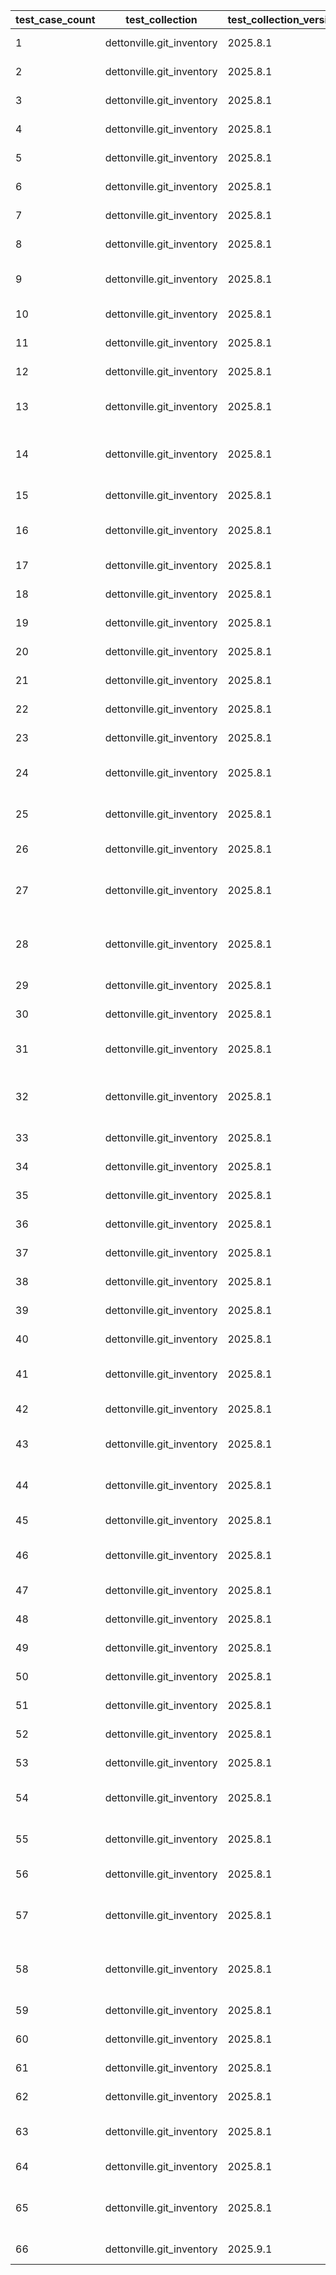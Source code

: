 | test_case_count | test_collection | test_collection_version | test_component | test_job_link | test_component_git_branch | test_component_git_commit_hash | test_case_id | test_date | test_description | test_failed | test_details_link |
| --- | --- | --- | --- | --- | --- | --- | --- | --- | --- | --- | --- |
| 1 | dettonville.git_inventory | 2025.8.1 | update_inventory | [test job link](https://jenkins.admin.dettonville.int/job/INFRA/job/repo-test-automation/job/ansible-git-inventory/job/run-module-tests/job/main/68/) | main | 9819be1 | combined01 | 2025-08-12T21:04:44Z | Add groups and hosts | False | [test details](./update_inventory/test.results/test_combined01/test-results.detailed.yml) |
| 2 | dettonville.git_inventory | 2025.8.1 | update_inventory | [test job link](https://jenkins.admin.dettonville.int/job/INFRA/job/repo-test-automation/job/ansible-git-inventory/job/run-module-tests/job/main/68/) | main | 9819be1 | combined02 | 2025-08-12T21:04:44Z | Update groups and hosts | False | [test details](./update_inventory/test.results/test_combined02/test-results.detailed.yml) |
| 3 | dettonville.git_inventory | 2025.8.1 | update_inventory | [test job link](https://jenkins.admin.dettonville.int/job/INFRA/job/repo-test-automation/job/ansible-git-inventory/job/run-module-tests/job/main/68/) | main | 9819be1 | combined03 | 2025-08-12T21:04:44Z | Overwrite groups and hosts | False | [test details](./update_inventory/test.results/test_combined03/test-results.detailed.yml) |
| 4 | dettonville.git_inventory | 2025.8.1 | update_inventory | [test job link](https://jenkins.admin.dettonville.int/job/INFRA/job/repo-test-automation/job/ansible-git-inventory/job/run-module-tests/job/main/68/) | main | 9819be1 | combined04 | 2025-08-12T21:04:44Z | Remove groups and hosts | False | [test details](./update_inventory/test.results/test_combined04/test-results.detailed.yml) |
| 5 | dettonville.git_inventory | 2025.8.1 | update_inventory | [test job link](https://jenkins.admin.dettonville.int/job/INFRA/job/repo-test-automation/job/ansible-git-inventory/job/run-module-tests/job/main/68/) | main | 9819be1 | combined05 | 2025-08-12T21:04:44Z | Add groups and hosts using var files | False | [test details](./update_inventory/test.results/test_combined05/test-results.detailed.yml) |
| 6 | dettonville.git_inventory | 2025.8.1 | update_inventory | [test job link](https://jenkins.admin.dettonville.int/job/INFRA/job/repo-test-automation/job/ansible-git-inventory/job/run-module-tests/job/main/68/) | main | 9819be1 | group02 | 2025-08-12T21:04:44Z | Update groups | False | [test details](./update_inventory/test.results/test_group02/test-results.detailed.yml) |
| 7 | dettonville.git_inventory | 2025.8.1 | update_inventory | [test job link](https://jenkins.admin.dettonville.int/job/INFRA/job/repo-test-automation/job/ansible-git-inventory/job/run-module-tests/job/main/68/) | main | 9819be1 | group03 | 2025-08-12T21:04:44Z | Overwrite groups | False | [test details](./update_inventory/test.results/test_group03/test-results.detailed.yml) |
| 8 | dettonville.git_inventory | 2025.8.1 | update_inventory | [test job link](https://jenkins.admin.dettonville.int/job/INFRA/job/repo-test-automation/job/ansible-git-inventory/job/run-module-tests/job/main/68/) | main | 9819be1 | group04 | 2025-08-12T21:04:44Z | Remove groups | False | [test details](./update_inventory/test.results/test_group04/test-results.detailed.yml) |
| 9 | dettonville.git_inventory | 2025.8.1 | update_inventory | ljohnson:/Users/ljohnson/repos/ansible/ansible_collections/dettonville/git_inventory/tests/integration/targets | main | 0aa67de | group05 | 2025-08-13T12:38:05Z | No change - update group with exact same info as current config | False | [test details](./update_inventory/test.results/test_group05/test-results.detailed.yml) |
| 10 | dettonville.git_inventory | 2025.8.1 | update_inventory | ljohnson:/Users/ljohnson/repos/ansible/ansible_collections/dettonville/git_inventory/tests/integration/targets | main | ce1116c | group06 | 2025-08-13T12:48:40Z | Remove group that does not exist | False | [test details](./update_inventory/test.results/test_group06/test-results.detailed.yml) |
| 11 | dettonville.git_inventory | 2025.8.1 | update_inventory | [test job link](https://jenkins.admin.dettonville.int/job/INFRA/job/repo-test-automation/job/ansible-git-inventory/job/run-module-tests/job/main/68/) | main | 9819be1 | group07 | 2025-08-12T21:04:44Z | Update group with children groups | False | [test details](./update_inventory/test.results/test_group07/test-results.detailed.yml) |
| 12 | dettonville.git_inventory | 2025.8.1 | update_inventory | [test job link](https://jenkins.admin.dettonville.int/job/INFRA/job/repo-test-automation/job/ansible-git-inventory/job/run-module-tests/job/main/68/) | main | 9819be1 | group08 | 2025-08-12T21:04:44Z | Add groups with children groups | False | [test details](./update_inventory/test.results/test_group08/test-results.detailed.yml) |
| 13 | dettonville.git_inventory | 2025.8.1 | update_inventory | [test job link](https://jenkins.admin.dettonville.int/job/INFRA/job/repo-test-automation/job/ansible-git-inventory/job/run-module-tests/job/main/68/) | main | 9819be1 | group09 | 2025-08-12T21:04:44Z | Add groups with complex dict vars (e.g., dict of list of dicts) | False | [test details](./update_inventory/test.results/test_group09/test-results.detailed.yml) |
| 14 | dettonville.git_inventory | 2025.8.1 | update_inventory | [test job link](https://jenkins.admin.dettonville.int/job/INFRA/job/repo-test-automation/job/ansible-git-inventory/job/run-module-tests/job/main/68/) | main | 9819be1 | group10 | 2025-08-12T21:04:44Z | Add groups with variable name references using raw/unsafe directive | False | [test details](./update_inventory/test.results/test_group10/test-results.detailed.yml) |
| 15 | dettonville.git_inventory | 2025.8.1 | update_inventory | [test job link](https://jenkins.admin.dettonville.int/job/INFRA/job/repo-test-automation/job/ansible-git-inventory/job/run-module-tests/job/main/68/) | main | 9819be1 | group11 | 2025-08-12T21:04:44Z | Add group with vars in group_vars files | False | [test details](./update_inventory/test.results/test_group11/test-results.detailed.yml) |
| 16 | dettonville.git_inventory | 2025.8.1 | update_inventory | [test job link](https://jenkins.admin.dettonville.int/job/INFRA/job/repo-test-automation/job/ansible-git-inventory/job/run-module-tests/job/main/68/) | main | 9819be1 | group12 | 2025-08-12T21:04:44Z | Add and update groups with vars in group_vars files | False | [test details](./update_inventory/test.results/test_group12/test-results.detailed.yml) |
| 17 | dettonville.git_inventory | 2025.8.1 | update_inventory | [test job link](https://jenkins.admin.dettonville.int/job/INFRA/job/repo-test-automation/job/ansible-git-inventory/job/run-module-tests/job/main/68/) | main | 9819be1 | group13 | 2025-08-12T21:04:44Z | Update vars in group_vars files | False | [test details](./update_inventory/test.results/test_group13/test-results.detailed.yml) |
| 18 | dettonville.git_inventory | 2025.8.1 | update_inventory | [test job link](https://jenkins.admin.dettonville.int/job/INFRA/job/repo-test-automation/job/ansible-git-inventory/job/run-module-tests/job/main/68/) | main | 9819be1 | group14 | 2025-08-12T21:04:44Z | Overwrite vars in group_vars files | False | [test details](./update_inventory/test.results/test_group14/test-results.detailed.yml) |
| 19 | dettonville.git_inventory | 2025.8.1 | update_inventory | [test job link](https://jenkins.admin.dettonville.int/job/INFRA/job/repo-test-automation/job/ansible-git-inventory/job/run-module-tests/job/main/68/) | main | 9819be1 | group15 | 2025-08-12T21:04:44Z | Remove groups with vars in group_vars files | False | [test details](./update_inventory/test.results/test_group15/test-results.detailed.yml) |
| 20 | dettonville.git_inventory | 2025.8.1 | update_inventory | [test job link](https://jenkins.admin.dettonville.int/job/INFRA/job/repo-test-automation/job/ansible-git-inventory/job/run-module-tests/job/main/68/) | main | 9819be1 | group16 | 2025-08-12T21:04:44Z | Add groups to hierarchical groups | False | [test details](./update_inventory/test.results/test_group16/test-results.detailed.yml) |
| 21 | dettonville.git_inventory | 2025.8.1 | update_inventory | [test job link](https://jenkins.admin.dettonville.int/job/INFRA/job/repo-test-automation/job/ansible-git-inventory/job/run-module-tests/job/main/68/) | main | 9819be1 | group17 | 2025-08-12T21:04:44Z | Add nested dict group var | False | [test details](./update_inventory/test.results/test_group17/test-results.detailed.yml) |
| 22 | dettonville.git_inventory | 2025.8.1 | update_inventory | [test job link](https://jenkins.admin.dettonville.int/job/INFRA/job/repo-test-automation/job/ansible-git-inventory/job/run-module-tests/job/main/68/) | main | 9819be1 | group18 | 2025-08-12T21:04:44Z | Update nested dict group var | False | [test details](./update_inventory/test.results/test_group18/test-results.detailed.yml) |
| 23 | dettonville.git_inventory | 2025.8.1 | update_inventory | [test job link](https://jenkins.admin.dettonville.int/job/INFRA/job/repo-test-automation/job/ansible-git-inventory/job/run-module-tests/job/main/68/) | main | 9819be1 | group19 | 2025-08-12T21:04:44Z | Vars overwrite nested dict group var | False | [test details](./update_inventory/test.results/test_group19/test-results.detailed.yml) |
| 24 | dettonville.git_inventory | 2025.8.1 | update_inventory | [test job link](https://jenkins.admin.dettonville.int/job/INFRA/job/repo-test-automation/job/ansible-git-inventory/job/run-module-tests/job/main/68/) | main | 9819be1 | group20 | 2025-08-12T21:04:44Z | Update (append/extend) list group var | False | [test details](./update_inventory/test.results/test_group20/test-results.detailed.yml) |
| 25 | dettonville.git_inventory | 2025.8.1 | update_inventory | [test job link](https://jenkins.admin.dettonville.int/job/INFRA/job/repo-test-automation/job/ansible-git-inventory/job/run-module-tests/job/main/68/) | main | 9819be1 | group21 | 2025-08-12T21:04:44Z | Vars overwrite list dict group var using vars_overwrite_depth=1 | False | [test details](./update_inventory/test.results/test_group21/test-results.detailed.yml) |
| 26 | dettonville.git_inventory | 2025.8.1 | update_inventory | [test job link](https://jenkins.admin.dettonville.int/job/INFRA/job/repo-test-automation/job/ansible-git-inventory/job/run-module-tests/job/main/68/) | main | 9819be1 | group22 | 2025-08-12T21:04:44Z | Vars overwrite for deep nested dict group var | False | [test details](./update_inventory/test.results/test_group22/test-results.detailed.yml) |
| 27 | dettonville.git_inventory | 2025.8.1 | update_inventory | [test job link](https://jenkins.admin.dettonville.int/job/INFRA/job/repo-test-automation/job/ansible-git-inventory/job/run-module-tests/job/main/68/) | main | 9819be1 | group23 | 2025-08-12T21:04:44Z | Vars overwrite for deep nested dict group var using vars_overwrite_depth=3 | False | [test details](./update_inventory/test.results/test_group23/test-results.detailed.yml) |
| 28 | dettonville.git_inventory | 2025.8.1 | update_inventory | [test job link](https://jenkins.admin.dettonville.int/job/INFRA/job/repo-test-automation/job/ansible-git-inventory/job/run-module-tests/job/main/68/) | main | 9819be1 | group24 | 2025-08-12T21:04:44Z | Vars overwrite for deep nested dict group var using vars_overwrite_depth=4 | False | [test details](./update_inventory/test.results/test_group24/test-results.detailed.yml) |
| 29 | dettonville.git_inventory | 2025.8.1 | update_inventory | [test job link](https://jenkins.admin.dettonville.int/job/INFRA/job/repo-test-automation/job/ansible-git-inventory/job/run-module-tests/job/main/68/) | main | 9819be1 | group25 | 2025-08-12T21:04:44Z | Add groups with parent inventory_dir specified | False | [test details](./update_inventory/test.results/test_group25/test-results.detailed.yml) |
| 30 | dettonville.git_inventory | 2025.8.1 | update_inventory | [test job link](https://jenkins.admin.dettonville.int/job/INFRA/job/repo-test-automation/job/ansible-git-inventory/job/run-module-tests/job/main/68/) | main | 9819be1 | group26 | 2025-08-12T21:04:44Z | Add group with empty vars files | False | [test details](./update_inventory/test.results/test_group26/test-results.detailed.yml) |
| 31 | dettonville.git_inventory | 2025.8.1 | update_inventory | [test job link](https://jenkins.admin.dettonville.int/job/INFRA/job/repo-test-automation/job/ansible-git-inventory/job/run-module-tests/job/main/68/) | main | 9819be1 | group27 | 2025-08-12T21:04:44Z | Add groups with system_name and system_env | False | [test details](./update_inventory/test.results/test_group27/test-results.detailed.yml) |
| 32 | dettonville.git_inventory | 2025.8.1 | update_inventory | [test job link](https://jenkins.admin.dettonville.int/job/INFRA/job/repo-test-automation/job/ansible-git-inventory/job/run-module-tests/job/main/68/) | main | 9819be1 | group28 | 2025-08-12T21:04:44Z | Add groups with system_name and system_env using groups list format | False | [test details](./update_inventory/test.results/test_group28/test-results.detailed.yml) |
| 33 | dettonville.git_inventory | 2025.8.1 | update_inventory | [test job link](https://jenkins.admin.dettonville.int/job/INFRA/job/repo-test-automation/job/ansible-git-inventory/job/run-module-tests/job/main/68/) | main | 9819be1 | group29 | 2025-08-12T21:04:44Z | Add groups with parent inventory_dir specified | False | [test details](./update_inventory/test.results/test_group29/test-results.detailed.yml) |
| 34 | dettonville.git_inventory | 2025.8.1 | update_inventory | [test job link](https://jenkins.admin.dettonville.int/job/INFRA/job/repo-test-automation/job/ansible-git-inventory/job/run-module-tests/job/main/68/) | main | 9819be1 | group30 | 2025-08-12T21:04:44Z | Add groups to global groups file | False | [test details](./update_inventory/test.results/test_group30/test-results.detailed.yml) |
| 35 | dettonville.git_inventory | 2025.8.1 | update_inventory | [test job link](https://jenkins.admin.dettonville.int/job/INFRA/job/repo-test-automation/job/ansible-git-inventory/job/run-module-tests/job/main/68/) | main | 9819be1 | group31 | 2025-08-12T21:04:44Z | Add groups to xenv_groups | False | [test details](./update_inventory/test.results/test_group31/test-results.detailed.yml) |
| 36 | dettonville.git_inventory | 2025.8.1 | update_inventory | [test job link](https://jenkins.admin.dettonville.int/job/INFRA/job/repo-test-automation/job/ansible-git-inventory/job/run-module-tests/job/main/68/) | main | 9819be1 | group32 | 2025-08-12T21:04:44Z | Set git comment body | False | [test details](./update_inventory/test.results/test_group32/test-results.detailed.yml) |
| 37 | dettonville.git_inventory | 2025.8.1 | update_inventory | [test job link](https://jenkins.admin.dettonville.int/job/INFRA/job/repo-test-automation/job/ansible-git-inventory/job/run-module-tests/job/main/68/) | main | 9819be1 | host01 | 2025-08-12T21:04:44Z | Add hosts | False | [test details](./update_inventory/test.results/test_host01/test-results.detailed.yml) |
| 38 | dettonville.git_inventory | 2025.8.1 | update_inventory | ljohnson:/Users/ljohnson/repos/ansible/ansible_collections/dettonville/git_inventory/tests/integration/targets | main | a68b604 | host02 | 2025-08-14T00:36:36Z | Update hosts | False | [test details](./update_inventory/test.results/test_host02/test-results.detailed.yml) |
| 39 | dettonville.git_inventory | 2025.8.1 | update_inventory | [test job link](https://jenkins.admin.dettonville.int/job/INFRA/job/repo-test-automation/job/ansible-git-inventory/job/run-module-tests/job/main/68/) | main | 9819be1 | host03 | 2025-08-12T21:04:44Z | Overwrite hosts | False | [test details](./update_inventory/test.results/test_host03/test-results.detailed.yml) |
| 40 | dettonville.git_inventory | 2025.8.1 | update_inventory | [test job link](https://jenkins.admin.dettonville.int/job/INFRA/job/repo-test-automation/job/ansible-git-inventory/job/run-module-tests/job/main/68/) | main | 9819be1 | host04 | 2025-08-12T21:04:44Z | Remove Hosts | False | [test details](./update_inventory/test.results/test_host04/test-results.detailed.yml) |
| 41 | dettonville.git_inventory | 2025.8.1 | update_inventory | ljohnson:/Users/ljohnson/repos/ansible/ansible_collections/dettonville/git_inventory/tests/integration/targets | main | a68b604 | host05 | 2025-08-14T00:39:22Z | No change - update host with exact same info as current config | False | [test details](./update_inventory/test.results/test_host05/test-results.detailed.yml) |
| 42 | dettonville.git_inventory | 2025.8.1 | update_inventory | ljohnson:/Users/ljohnson/repos/ansible/ansible_collections/dettonville/git_inventory/tests/integration/targets | main | a68b604 | host06 | 2025-08-14T00:42:30Z | Remove Host that does not exist | False | [test details](./update_inventory/test.results/test_host06/test-results.detailed.yml) |
| 43 | dettonville.git_inventory | 2025.8.1 | update_inventory | [test job link](https://jenkins.admin.dettonville.int/job/INFRA/job/repo-test-automation/job/ansible-git-inventory/job/run-module-tests/job/main/68/) | main | 9819be1 | host07 | 2025-08-12T21:04:44Z | Add hosts with complex dict vars (e.g., dict of list of dicts) | False | [test details](./update_inventory/test.results/test_host07/test-results.detailed.yml) |
| 44 | dettonville.git_inventory | 2025.8.1 | update_inventory | [test job link](https://jenkins.admin.dettonville.int/job/INFRA/job/repo-test-automation/job/ansible-git-inventory/job/run-module-tests/job/main/68/) | main | 9819be1 | host08 | 2025-08-12T21:04:44Z | Add hosts with variable name references using raw/unsafe directive | False | [test details](./update_inventory/test.results/test_host08/test-results.detailed.yml) |
| 45 | dettonville.git_inventory | 2025.8.1 | update_inventory | [test job link](https://jenkins.admin.dettonville.int/job/INFRA/job/repo-test-automation/job/ansible-git-inventory/job/run-module-tests/job/main/68/) | main | 9819be1 | host09 | 2025-08-12T21:04:44Z | Add host with vars in host_vars files | False | [test details](./update_inventory/test.results/test_host09/test-results.detailed.yml) |
| 46 | dettonville.git_inventory | 2025.8.1 | update_inventory | [test job link](https://jenkins.admin.dettonville.int/job/INFRA/job/repo-test-automation/job/ansible-git-inventory/job/run-module-tests/job/main/68/) | main | 9819be1 | host10 | 2025-08-12T21:04:44Z | Add and update hosts with vars in host_vars files | False | [test details](./update_inventory/test.results/test_host10/test-results.detailed.yml) |
| 47 | dettonville.git_inventory | 2025.8.1 | update_inventory | [test job link](https://jenkins.admin.dettonville.int/job/INFRA/job/repo-test-automation/job/ansible-git-inventory/job/run-module-tests/job/main/68/) | main | 9819be1 | host11 | 2025-08-12T21:04:44Z | Update vars in host_vars files | False | [test details](./update_inventory/test.results/test_host11/test-results.detailed.yml) |
| 48 | dettonville.git_inventory | 2025.8.1 | update_inventory | [test job link](https://jenkins.admin.dettonville.int/job/INFRA/job/repo-test-automation/job/ansible-git-inventory/job/run-module-tests/job/main/68/) | main | 9819be1 | host12 | 2025-08-12T21:04:44Z | Overwrite vars in host_vars files | False | [test details](./update_inventory/test.results/test_host12/test-results.detailed.yml) |
| 49 | dettonville.git_inventory | 2025.8.1 | update_inventory | [test job link](https://jenkins.admin.dettonville.int/job/INFRA/job/repo-test-automation/job/ansible-git-inventory/job/run-module-tests/job/main/68/) | main | 9819be1 | host13 | 2025-08-12T21:04:44Z | Remove hosts with vars in host_vars files | False | [test details](./update_inventory/test.results/test_host13/test-results.detailed.yml) |
| 50 | dettonville.git_inventory | 2025.8.1 | update_inventory | [test job link](https://jenkins.admin.dettonville.int/job/INFRA/job/repo-test-automation/job/ansible-git-inventory/job/run-module-tests/job/main/68/) | main | 9819be1 | host14 | 2025-08-12T21:04:44Z | Add hosts to hierarchical groups | False | [test details](./update_inventory/test.results/test_host14/test-results.detailed.yml) |
| 51 | dettonville.git_inventory | 2025.8.1 | update_inventory | [test job link](https://jenkins.admin.dettonville.int/job/INFRA/job/repo-test-automation/job/ansible-git-inventory/job/run-module-tests/job/main/68/) | main | 9819be1 | host15 | 2025-08-12T21:04:44Z | Add nested dict host var | False | [test details](./update_inventory/test.results/test_host15/test-results.detailed.yml) |
| 52 | dettonville.git_inventory | 2025.8.1 | update_inventory | [test job link](https://jenkins.admin.dettonville.int/job/INFRA/job/repo-test-automation/job/ansible-git-inventory/job/run-module-tests/job/main/68/) | main | 9819be1 | host16 | 2025-08-12T21:04:44Z | Update nested dict host var | False | [test details](./update_inventory/test.results/test_host16/test-results.detailed.yml) |
| 53 | dettonville.git_inventory | 2025.8.1 | update_inventory | [test job link](https://jenkins.admin.dettonville.int/job/INFRA/job/repo-test-automation/job/ansible-git-inventory/job/run-module-tests/job/main/68/) | main | 9819be1 | host17 | 2025-08-12T21:04:44Z | Vars overwrite nested dict group var | False | [test details](./update_inventory/test.results/test_host17/test-results.detailed.yml) |
| 54 | dettonville.git_inventory | 2025.8.1 | update_inventory | [test job link](https://jenkins.admin.dettonville.int/job/INFRA/job/repo-test-automation/job/ansible-git-inventory/job/run-module-tests/job/main/68/) | main | 9819be1 | host18 | 2025-08-12T21:04:44Z | Update (append/extend) list host var | False | [test details](./update_inventory/test.results/test_host18/test-results.detailed.yml) |
| 55 | dettonville.git_inventory | 2025.8.1 | update_inventory | [test job link](https://jenkins.admin.dettonville.int/job/INFRA/job/repo-test-automation/job/ansible-git-inventory/job/run-module-tests/job/main/68/) | main | 9819be1 | host19 | 2025-08-12T21:04:44Z | Vars overwrite list dict host var using vars_overwrite_depth=1 | False | [test details](./update_inventory/test.results/test_host19/test-results.detailed.yml) |
| 56 | dettonville.git_inventory | 2025.8.1 | update_inventory | [test job link](https://jenkins.admin.dettonville.int/job/INFRA/job/repo-test-automation/job/ansible-git-inventory/job/run-module-tests/job/main/68/) | main | 9819be1 | host20 | 2025-08-12T21:04:44Z | Vars overwrite for deep nested dict host var | False | [test details](./update_inventory/test.results/test_host20/test-results.detailed.yml) |
| 57 | dettonville.git_inventory | 2025.8.1 | update_inventory | [test job link](https://jenkins.admin.dettonville.int/job/INFRA/job/repo-test-automation/job/ansible-git-inventory/job/run-module-tests/job/main/68/) | main | 9819be1 | host21 | 2025-08-12T21:04:44Z | Vars overwrite for deep nested dict host var using vars_overwrite_depth=3 | False | [test details](./update_inventory/test.results/test_host21/test-results.detailed.yml) |
| 58 | dettonville.git_inventory | 2025.8.1 | update_inventory | [test job link](https://jenkins.admin.dettonville.int/job/INFRA/job/repo-test-automation/job/ansible-git-inventory/job/run-module-tests/job/main/68/) | main | 9819be1 | host22 | 2025-08-12T21:04:44Z | Vars overwrite for deep nested dict host var using vars_overwrite_depth=4 | False | [test details](./update_inventory/test.results/test_host22/test-results.detailed.yml) |
| 59 | dettonville.git_inventory | 2025.8.1 | update_inventory | [test job link](https://jenkins.admin.dettonville.int/job/INFRA/job/repo-test-automation/job/ansible-git-inventory/job/run-module-tests/job/main/68/) | main | 9819be1 | host23 | 2025-08-12T21:04:44Z | Update existing host variable | False | [test details](./update_inventory/test.results/test_host23/test-results.detailed.yml) |
| 60 | dettonville.git_inventory | 2025.8.1 | update_inventory | [test job link](https://jenkins.admin.dettonville.int/job/INFRA/job/repo-test-automation/job/ansible-git-inventory/job/run-module-tests/job/main/68/) | main | 9819be1 | host24 | 2025-08-12T21:04:44Z | Add hosts with empty vars files | False | [test details](./update_inventory/test.results/test_host24/test-results.detailed.yml) |
| 61 | dettonville.git_inventory | 2025.8.1 | update_inventory | [test job link](https://jenkins.admin.dettonville.int/job/INFRA/job/repo-test-automation/job/ansible-git-inventory/job/run-module-tests/job/main/68/) | main | 9819be1 | host25 | 2025-08-12T21:04:44Z | Add hosts with empty vars files | False | [test details](./update_inventory/test.results/test_host25/test-results.detailed.yml) |
| 62 | dettonville.git_inventory | 2025.8.1 | update_inventory | [test job link](https://jenkins.admin.dettonville.int/job/INFRA/job/repo-test-automation/job/ansible-git-inventory/job/run-module-tests/job/main/68/) | main | 9819be1 | host26 | 2025-08-12T21:04:44Z | Add host with empty group | False | [test details](./update_inventory/test.results/test_host26/test-results.detailed.yml) |
| 63 | dettonville.git_inventory | 2025.8.1 | update_inventory | [test job link](https://jenkins.admin.dettonville.int/job/INFRA/job/repo-test-automation/job/ansible-git-inventory/job/run-module-tests/job/main/68/) | main | 9819be1 | host27 | 2025-08-12T21:04:44Z | Add hosts - validate hosts are inserted in sort order | False | [test details](./update_inventory/test.results/test_host27/test-results.detailed.yml) |
| 64 | dettonville.git_inventory | 2025.8.1 | update_inventory | [test job link](https://jenkins.admin.dettonville.int/job/INFRA/job/repo-test-automation/job/ansible-git-inventory/job/run-module-tests/job/main/68/) | main | 9819be1 | host28 | 2025-08-12T21:04:44Z | Add hosts with global groups enforcement | False | [test details](./update_inventory/test.results/test_host28/test-results.detailed.yml) |
| 65 | dettonville.git_inventory | 2025.8.1 | update_inventory | ljohnson:/Users/ljohnson/repos/ansible/ansible_collections/dettonville/git_inventory/tests/integration/targets | main | 3f3f53f | host29 | 2025-08-14T01:34:10Z | Add hosts with global groups enforcement that should fail due to missing global group | False | [test details](./update_inventory/test.results/test_host29/test-results.detailed.yml) |
| 66 | dettonville.git_inventory | 2025.9.1 | update_inventory | [test job link](https://jenkins.admin.dettonville.int/job/INFRA/job/repo-test-automation/job/ansible-git-inventory/job/run-module-tests/job/main/88/) | main | f2393ca | group01 | 2025-09-19T00:18:26Z | Add groups | False | [test details](./update_inventory/test.results/test_group01/test-results.detailed.yml) |
